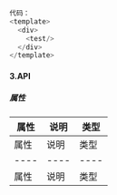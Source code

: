 <template>
  <div>
    <test/>
    <demo-components/>
    <test/>
  </div>
</template>
<script>
import demoComponent from './src/demo-component'
</script>

```js
代码：
<template>
  <div>
    <test/>
  </div>
</template>


```

#### 3.API

##### 属性

| 属性 | 说明 | 类型 |
| ---- | ---- | ---- |
| 属性 | 说明 | 类型 |
| ---- | ---- | ---- |
| 属性 | 说明 | 类型 |
